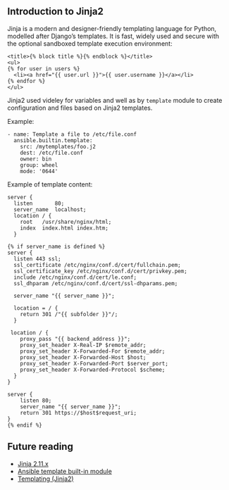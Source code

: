 ## Introduction to Jinja2 

Jinja is a modern and designer-friendly templating language for Python, modelled after Django’s templates. It is fast, widely used and secure with the optional sandboxed template execution environment:

```
<title>{% block title %}{% endblock %}</title>
<ul>
{% for user in users %}
  <li><a href="{{ user.url }}">{{ user.username }}</a></li>
{% endfor %}
</ul>
```

Jinja2 used videley for variables and well as by `template` module to create configuration and files based on Jinja2 templates. 

Example:

```
- name: Template a file to /etc/file.conf
  ansible.builtin.template:
    src: /mytemplates/foo.j2
    dest: /etc/file.conf
    owner: bin
    group: wheel
    mode: '0644'
```

Example of template content:

```
server {
  listen       80;
  server_name  localhost;
  location / {
    root   /usr/share/nginx/html;
    index  index.html index.htm;
  }

{% if server_name is defined %}
server {
  listen 443 ssl;
  ssl_certificate /etc/nginx/conf.d/cert/fullchain.pem;
  ssl_certificate_key /etc/nginx/conf.d/cert/privkey.pem;
  include /etc/nginx/conf.d/cert/le.conf;
  ssl_dhparam /etc/nginx/conf.d/cert/ssl-dhparams.pem;

  server_name "{{ server_name }}";

  location = / {
    return 301 /"{{ subfolder }}"/;
  }

 location / {
    proxy_pass "{{ backend_address }}";
    proxy_set_header X-Real-IP $remote_addr;
    proxy_set_header X-Forwarded-For $remote_addr;
    proxy_set_header X-Forwarded-Host $host;
    proxy_set_header X-Forwarded-Port $server_port;
    proxy_set_header X-Forwarded-Protocol $scheme;
  }
}

server {
    listen 80;
    server_name "{{ server_name }}";
    return 301 https://$host$request_uri;
}
{% endif %}

```

## Future reading

- [Jinja 2.11.x](https://jinja.palletsprojects.com/en/2.11.x/)
- [Ansible template built-in module](https://docs.ansible.com/ansible/latest/collections/ansible/builtin/template_module.html)
- [Templating (Jinja2)](https://docs.ansible.com/ansible/latest/playbook_guide/playbooks_templating.html)
